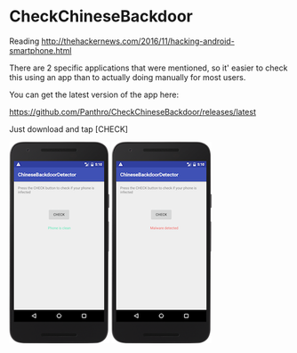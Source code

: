 # CheckChineseBackdoor
Reading http://thehackernews.com/2016/11/hacking-android-smartphone.html

There are 2 specific applications that were mentioned, so it' easier to check this using an app than to actually doing manually for most users.

You can get the latest version of the app here:

https://github.com/Panthro/CheckChineseBackdoor/releases/latest


Just download and tap [CHECK]

![Clean phone](/screenshots/clean.png) ![Detected](/screenshots/detected.png)

